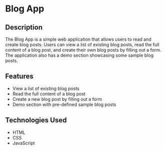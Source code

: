 # Blog App
 
## Description

The Blog App is a simple web application that allows users to read and create blog posts. Users can view a list of existing blog posts, read the full content of a blog post, and create their own blog posts by filling out a form. The application also has a demo section showcasing some sample blog posts.

## Features

- View a list of existing blog posts
- Read the full content of a blog post
- Create a new blog post by filling out a form
- Demo section with pre-defined sample blog posts

## Technologies Used

- HTML
- CSS
- JavaScript